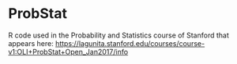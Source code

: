 # ProbStat
R code used in the Probability and Statistics course of Stanford that appears here: https://lagunita.stanford.edu/courses/course-v1:OLI+ProbStat+Open_Jan2017/info
